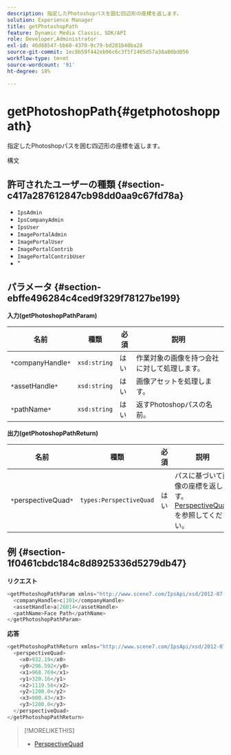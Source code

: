 ```yaml
---
description: 指定したPhotoshopパスを囲む四辺形の座標を返します。
solution: Experience Manager
title: getPhotoshopPath
feature: Dynamic Media Classic、SDK/API
role: Developer,Administrator
exl-id: 46d88547-bb60-4370-9c79-bd281b40ba28
source-git-commit: 1ec8b59f442eb96c6c3f5f1405d57a38a86bd056
workflow-type: tm+mt
source-wordcount: '91'
ht-degree: 18%

---
```


# getPhotoshopPath{#getphotoshoppath}

指定したPhotoshopパスを囲む四辺形の座標を返します。

構文

## 許可されたユーザーの種類 {#section-c417a287612847cb98dd0aa9c67fd78a}

* `IpsAdmin`
* `IpsCompanyAdmin`
* `IpsUser`
* `ImagePortalAdmin`
* `ImagePortalUser`
* `ImagePortalContrib`
* `ImagePortalContribUser`
* &quot;

## パラメータ {#section-ebffe496284c4ced9f329f78127be199}

**入力(getPhotoshopPathParam)**

| 名前 | 種類 | 必須 | 説明 |
|---|---|---|---|
| `*`companyHandle`*` | `xsd:string` | はい | 作業対象の画像を持つ会社に対して処理します。 |
| `*`assetHandle`*` | `xsd:string` | はい | 画像アセットを処理します。 |
| `*`pathName`*` | `xsd:string` | はい | 返すPhotoshopパスの名前。 |

**出力(getPhotoshopPathReturn)**

| 名前 | 種類 | 必須 | 説明 |
|---|---|---|---|
| `*`perspectiveQuad`*` | `types:PerspectiveQuad` | はい | パスに基づいて画像の座標を返します。 [PerspectiveQuad](../../../types/c-data-types/r-perspective-quad.md#reference-3c1f780f9c264e5b870b1ade24566204)を参照してください。 |

## 例 {#section-1f0461cbdc184c8d8925336d5279db47}

**リクエスト**

```java
<getPhotoshopPathParam xmlns="http://www.scene7.com/IpsApi/xsd/2012-07-31">
  <companyHandle>c|301</companyHandle>
  <assetHandle>a|26014</assetHandle>
  <pathName>Face Path</pathName>
</getPhotoshopPathParam>
```

**応答**

```java
<getPhotoshopPathReturn xmlns="http://www.scene7.com/IpsApi/xsd/2012-07-31">
  <perspectiveQuad>
    <x0>932.19</x0>
    <y0>296.592</y0>
    <x1>968.769</x1>
    <y1>320.16</y1>
    <x2>1119.56</x2>
    <y2>1200.0</y2>
    <x3>900.43</x3>
    <y3>1200.0</y3>
  </perspectiveQuad>
</getPhotoshopPathReturn>
```

>[!MORELIKETHIS]
>
>* [PerspectiveQuad](../../../types/c-data-types/r-perspective-quad.md#reference-3c1f780f9c264e5b870b1ade24566204)

